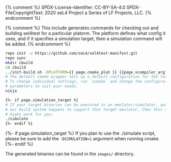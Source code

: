 {% comment %}
SPDX-License-Identifier: CC-BY-SA-4.0
SPDX-FileCopyrightText: 2020 seL4 Project a Series of LF Projects, LLC.
{% endcomment %}

{% comment %}
This include generates commands for checking out and building sel4test for a particular platorm.
The platform defines what config it uses, and if it specifies a simulation target, then a simulation command will be added.
{% endcomment %}

```bash
repo init -u https://github.com/seL4/sel4test-manifest.git
repo sync
mkdir cbuild
cd cbuild
../init-build.sh -DPLATFORM={{ page.cmake_plat }} {{page.xcompiler_arg}}
# The default cmake wrapper sets up a default configuration for the target platform.
# To change individual settings, run `ccmake` and change the configuration
# parameters to suit your needs.
ninja

{%- if page.simulation_target %}
# If your target binaries can be executed in an emulator/simulator, and if
# our build system happens to support that target emulator, then this script
# might work for you:
./simulate
{%- endif %}

```

{%- if page.simulation_target %}
If you plan to use the ./simulate script, please be sure to add the
`-DSIMULATION=1` argument when running cmake.
{%- endif %}

The generated binaries can be found in the `images/` directory.
